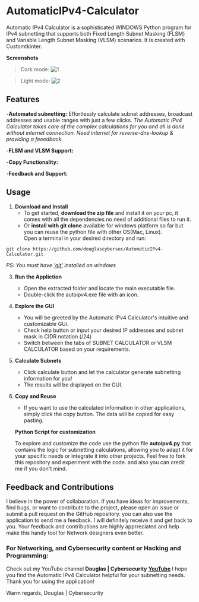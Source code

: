 # AutomaticIPv4-Calculator
Automatic IPv4 Calculator is a sophisticated WINDOWS Python program for IPv4 subnetting that supports both Fixed Length Subnet Masking (FLSM) and Variable Length Subnet Masking (VLSM) scenarios. It is created with Customtkinter.

**Screenshots**

> Dark mode:
![1](https://github.com/Piusgit/AutomaticIPv4-Calculator/assets/88792621/b326eaf5-4aa1-44a7-9fc9-7fd325e3739b)

> Light mode:
![2](https://github.com/Piusgit/AutomaticIPv4-Calculator/assets/88792621/d6ff5a85-7c40-48ff-9b50-266286a96f8e)

## **Features** 

-**Automated subnetting:** Effortlessly calculate subnet addresses, broadcast addresses and usable ranges with just a few clicks.
_The Automatic IPv4 Calculator takes care of the complex calculations for you and all is done without internet connection._
_Need internet for reverse-dns-lookup & providing a feeedback._

-**FLSM and VLSM Support:** 

-**Copy Functionality:**

-**Feedback and Support:**


## **Usage**
1. **Download and Install**
   - To get started, **download the zip file** and install it on your pc, it comes with all the dependencies no need of additional files to run it. 
   - Or **install with git clone** available for windows platform so far but you can reuse the python file with other OS(Mac, Linux).    
    Open a terminal in your desired directory and run:
```
git clone https://github.com/douglascybersec/AutomaticIPv4-Calculator.git

```
_PS: You must have ['git'](https://git-scm.com/downloads) installed on windows_
      


3. **Run the Appliction**
     - Open the extracted folder and locate the main executable file.
     - Double-click the autoipv4.exe file with an icon.
       
  
4. **Explore the GUI**
     - You will be greeted by the Automatic IPv4 Calculator's intuitive and customizable GUi.
     - Check help button or input your desired IP addresses and subnet mask in CIDR notation (/24)
     - Switch between the tabs of SUBNET CALCULATOR or VLSM CALCULATOR based on your requirements.

5. **Calculate Subnets**
     - Click calculate button and let the calculator generate subnetting information for you!
     - The results will be displayed on the GUI.
  
6. **Copy and Reuse**
     - If you want to use the calculated information in other applications, simply click the copy button. The data will be copied for easy pasting.
  





   **Python Script for customization**

   To explore and customize the code use the python file **autoipv4.py** that contains the logic for subnetting calculations, allowing you to
   adapt it for your specific needs or integrate it into other projects. Feel free to fork this repository and experiment with the code. and also you can credit me if you don't mind.


## **Feedback and Contributions**
I believe in the power of collaboration. If you have ideas for improvements, find bugs, or want to contribute to the project, please open an issue or submit a pull request on the
GitHub repository. you can also use the application to send me a feedback. I will definitely receive it and get back to you. Your feedback and contributions are highly apprreciated and 
help make this handy tool for Network designers even better.


### **For Networking, and Cybersecurity content or Hacking and  Programming:**
Check out my YouTube channel
**Douglas | Cybersecurity**
**[YouTube](https://www.youtube.com/@douglascybersec)**
I hope you find the Automatic IPv4 Calculator helpful for your subnetting needs.
Thank you for using the application!

  
Warm regards,
Douglas | Cybersecurity




  




